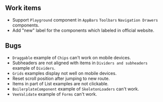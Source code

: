 ## Work items

- Support `Playground` component in `AppBars` `Toolbars` `Navigation Drawers` components.
- Add "new" label for the components which labeled in official website.


## Bugs

- `Draggable` example of `Chips` can't work on mobile devices.
- Subheaders are not aligned with items in `Dividers and subheaders` example of `Dividers`.
- `Grids` examples display not well on mobile devices.
- Reset scroll position after jumping to new route.
- Items in part of List examples are not clickable.
- `BoilerplateComponent` example of `SkeletonLoaders` can't work.
- `VeeValidate` example of `Forms` can't work.